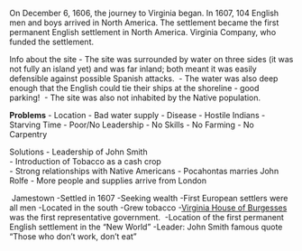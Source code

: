 On December 6, 1606, the journey to Virginia began. In 1607, 104 English men and boys arrived in North America. The settlement became the first permanent English settlement in North America. Virginia Company, who funded the settlement.

Info about the site
	-   The site was surrounded by water on three sides (it was not fully an island yet) and was far inland; both meant it was easily defensible against possible Spanish attacks. 
	-   The water was also deep enough that the English could tie their ships at the shoreline - good parking! 
	-   The site was also not inhabited by the Native population.  




**Problems**
	-   Location
		-   Bad water supply
		-   Disease
	-   Hostile Indians
	-   Starving Time
	-   Poor/No Leadership
	-   No Skills
		-   No Farming
		-   No Carpentry

Solutions
	-   Leadership of John Smith  
	-   Introduction of Tobacco as a cash crop  
	-   Strong relationships with Native Americans
		-   Pocahontas marries John Rolfe
	-   More people and supplies arrive from London

 Jamestown
	-Settled in 1607
	-Seeking wealth
	-First European settlers were all men
	-Located in the south
	-Grew tobacco
	-[Virginia House of Burgesses](obsidian://open?vault=Obsidian%20Vault&file=History%2FUnit%201%2FGoverment) was the first representative government. 
	-Location of the first permanent English settlement in the “New World”
	-Leader: John Smith famous quote “Those who don’t work, don’t eat”